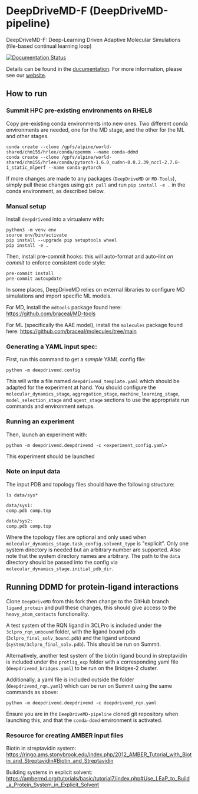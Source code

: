 # DeepDriveMD-F (DeepDriveMD-pipeline)

DeepDriveMD-F: Deep-Learning Driven Adaptive Molecular Simulations (file-based continual learning loop)

[![Documentation Status](https://readthedocs.org/projects/deepdrivemd-pipeline/badge/?version=latest)](https://deepdrivemd-pipeline.readthedocs.io/en/latest/?badge=latest)

Details can be found in the [ducumentation](https://deepdrivemd-pipeline.readthedocs.io/en/latest/). For more information, please see our [website](https://deepdrivemd.github.io/).

## How to run

### Summit HPC pre-existing environments on RHEL8

Copy pre-existing conda environments into new ones. Two different conda environments are needed, one for the MD stage, and the other for the ML and other stages. 

```
conda create --clone /gpfs/alpine/world-shared/chm155/hrlee/conda/openmm --name conda-ddmd
conda create --clone /gpfs/alpine/world-shared/chm155/hrlee/conda/pytorch-1.6.0_cudnn-8.0.2.39_nccl-2.7.8-1_static_mlperf --name conda-pytorch
```

If more changes are made to any packages (`DeepDriveMD` or `MD-Tools`), simply pull these changes using `git pull` and run `pip install -e .` in the conda environment, as described below. 

### Manual setup

Install `deepdrivemd` into a virtualenv with:

```
python3 -m venv env
source env/bin/activate
pip install --upgrade pip setuptools wheel
pip install -e .
```

Then, install pre-commit hooks: this will auto-format and auto-lint _on commit_ to enforce consistent code style:

```
pre-commit install
pre-commit autoupdate
```

In some places, DeepDriveMD relies on external libraries to configure MD simulations and import specific ML models.

For MD, install the `mdtools` package found here: https://github.com/braceal/MD-tools

For ML (specifically the AAE model), install the `molecules` package found here: https://github.com/braceal/molecules/tree/main

### Generating a YAML input spec:

First, run this command to get a _sample_ YAML config file:

```
python -m deepdrivemd.config
```

This will write a file named `deepdrivemd_template.yaml` which should be adapted for the experiment at hand. You should configure the `molecular_dynamics_stage`, `aggregation_stage`, `machine_learning_stage`, `model_selection_stage` and `agent_stage` sections to use the appropriate run commands and environment setups.

### Running an experiment

Then, launch an experiment with:

```
python -m deepdrivemd.deepdrivemd -c <experiment_config.yaml>
```

This experiment should be launched

### Note on input data

The input PDB and topology files should have the following structure:

```
ls data/sys*

data/sys1:
comp.pdb comp.top

data/sys2:
comp.pdb comp.top
```
Where the topology files are optional and only used when `molecular_dynamics_stage.task_config.solvent_type` is "explicit". Only one system directory is needed but an arbitrary number are supported. Also note that the system directory names are arbitrary. The path to the `data` directory should be passed into the config via `molecular_dynamics_stage.initial_pdb_dir`.


## Running DDMD for protein-ligand interactions
Clone `DeepDriveMD` from this fork then change to the GitHub branch `ligand_protein` and pull these changes, this should give access to the `heavy_atom_contacts` functionality.

A test system of the RQN ligand in 3CLPro is included under the `3clpro_rqn_unbound` folder, with the ligand bound pdb (`3clpro_final_solv_bound.pdb`) and the ligand unbound (`system/3clpro_final_solv.pdb`). This should be run on Summit.

Alternatively, another test system of the biotin ligand bound in streptavidin is included under the `protlig_exp` folder with a corresponding yaml file (`deepdrivemd_bridges.yaml`) to be run on the Bridges-2 cluster.

Additionally, a yaml file is included outside the folder (`deepdrivemd_rqn.yaml`) which can be run on Summit using the same commands as above:

```
python -m deepdrivemd.deepdrivemd -c deepdrivemd_rqn.yaml
```

Ensure you are in the `DeepDriveMD-pipeline` cloned git repository when launching this, and that the `conda-ddmd` environment is activated.

### Resource for creating AMBER input files

Biotin in streptavidin system:
https://ringo.ams.stonybrook.edu/index.php/2012_AMBER_Tutorial_with_Biotin_and_Streptavidin#Biotin_and_Streptavidin

Building systems in explicit solvent:
https://ambermd.org/tutorials/basic/tutorial7/index.php#Use_LEaP_to_Build_a_Protein_System_in_Explicit_Solvent